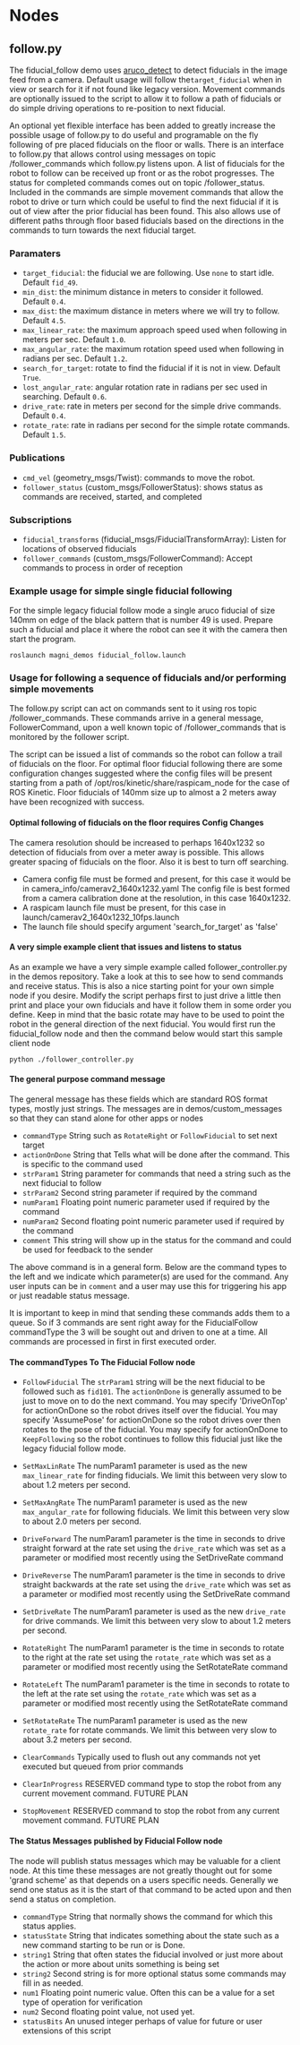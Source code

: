 

# Nodes

## follow.py

The fiducial_follow demo uses [aruco_detect](http://wiki.ros.org/aruco_detect)
to detect fiducials in the image feed from a camera.  Default usage will follow the`target_fiducial`
when in view or search for it if not found like legacy version.  Movement commands are optionally issued to the script to allow it to follow a path of fiducials or do simple driving operations to re-position to next fiducial.

An optional yet flexible interface has been added to greatly increase the possible usage of follow.py to do useful and programable on the fly following of pre placed fiducials on the floor or walls.
There is an interface to follow.py that allows control using messages on topic /follower_commands which follow.py listens upon.  A list of fiducials for the robot to follow can be received up front or as the robot progresses.
The status for completed commands comes out on topic /follower_status.  Included in the commands are simple movement commands that allow the robot to drive or turn which could be useful to find the next fiducial if it is out of view after the prior fiducial has been found.  This also allows use of different paths through floor based fiducials based on the directions in the commands to turn towards the next fiducial target.


### Paramaters

* `target_fiducial`: the fiducial we are following. Use `none` to start idle. Default `fid_49`.
* `min_dist`: the minimum distance in meters to consider it followed. Default `0.4`.
* `max_dist`: the maximum distance in meters where we will try to follow. Default `4.5`.
* `max_linear_rate`: the maximum approach speed used when following in meters per sec. Default `1.0`.
* `max_angular_rate`: the maximum rotation speed used when following in radians per sec. Default `1.2`.
* `search_for_target`: rotate to find the fiducial if it is not in view. Default `True`.
* `lost_angular_rate`: angular rotation rate in radians per sec used in searching. Default `0.6`.
* `drive_rate`: rate in meters per second for the simple drive commands.  Default `0.4`.
* `rotate_rate`: rate in radians per second for the simple rotate commands.  Default `1.5`.

### Publications

* `cmd_vel` (geometry_msgs/Twist): commands to move the robot.
* `follower_status` (custom_msgs/FollowerStatus): shows status as commands are received, started, and completed

### Subscriptions

* `fiducial_transforms` (fiducial_msgs/FiducialTransformArray): Listen for locations of observed fiducials
* `follower_commands` (custom_msgs/FollowerCommand): Accept commands to process in order of reception

### Example usage for simple single fiducial following
For the simple legacy fiducial follow mode a single aruco fiducial of size 140mm on edge of the black pattern that is number 49 is used.
Prepare such a fiducial and place it where the robot can see it with the camera then start the program.

    roslaunch magni_demos fiducial_follow.launch

### Usage for following a sequence of fiducials and/or performing simple movements

The follow.py script can act on commands sent to it using ros topic /follower_commands.
These commands arrive in a general message, FollowerCommand, upon a well known topic of /follower_commands that is monitored by the follower script. 

The script can be issued a list of commands so the robot can follow a trail of fiducials on the floor.  For optimal floor fiducial following there are some configuration changes suggested where the config files will be present starting from a path of /opt/ros/kinetic/share/raspicam_node for the case of ROS Kinetic.  Floor fiducials of 140mm size up to almost a 2 meters away have been recognized with success. 

#### Optimal following of fiducials on the floor requires Config Changes
The camera resolution should be increased to perhaps 1640x1232 so detection of fiducials from over a meter away is possible.  This allows greater spacing of fiducials on the floor.   Also it is best to turn off searching.
* Camera config file must be formed and present, for this case it would be in camera_info/camerav2_1640x1232.yaml  The config file is best formed from a camera calibration done at the resolution, in this case 1640x1232.
* A raspicam launch file must be present, for this case in launch/camerav2_1640x1232_10fps.launch
* The launch file should specify argument 'search_for_target' as  'false'

#### A very simple example client that issues and listens to status

As an example we have a very simple example called follower_controller.py in the demos repository.
Take a look at this to see how to send commands and receive status.   This is also a nice starting point for your own simple node if you desire.
Modify the script perhaps first to just drive a little then print and place your own fiducials and have it follow them in some order you define.
Keep in mind that the basic rotate may have to be used to point the robot in the general direction of the next fiducial.
You would first run the fiducial_follow node and then the command below would start this sample client node

    python ./follower_controller.py 

#### The general purpose command message

The general message has these fields which are standard ROS format types, mostly just strings.
The messages are in demos/custom_messages so that they can stand alone for other apps or nodes

* `commandType`  String such as `RotateRight` or `FollowFiducial` to set next target
* `actionOnDone`  String that Tells what will be done after the command.  This is specific to the command used
* `strParam1`  String parameter for commands that need a string such as the next fiducial to follow
* `strParam2`  Second string parameter if required by the command
* `numParam1`  Floating point numeric parameter used if required by the command
* `numParam2`  Second floating point numeric parameter used if required by the command
* `comment`  This string will show up in the status for the command and could be used for feedback to the sender

The above command is in a general form.  Below are the command types to the left and we indicate which parameter(s) are used for the command.  Any user inputs can be in `comment` and a user may use this for triggering his app or just readable status message.

It is important to keep in mind that sending these commands adds them to a queue.  So if 3 commands are sent right away for the FiducialFollow commandType the 3 will be sought out and driven to one at a time.  All commands are processed in first in first executed order.  

#### The commandTypes To The Fiducial Follow node

* `FollowFiducial` The `strParam1` string will be the next fiducial to be followed such as `fid101`.  The `actionOnDone` is generally assumed to be just to move on to do the next command. You may specify 'DriveOnTop' for actionOnDone so the robot drives itself over the fiducial.  You may specify 'AssumePose' for actionOnDone so the robot drives over then rotates to the pose of the fiducial.  You may specify for actionOnDone to `KeepFollowing` so the robot continues to follow this fiducial just like the legacy fiducial follow mode.    
* `SetMaxLinRate`  The numParam1 parameter is used as the new `max_linear_rate` for finding fiducials. We limit this between very slow to about 1.2 meters per second.
* `SetMaxAngRate`  The numParam1 parameter is used as the new `max_angular_rate` for following fiducials. We limit this between very slow to about 2.0 meters per second.
* `DriveForward`  The numParam1 parameter is the time in seconds to drive straight forward at the rate set using the `drive_rate` which was set as a parameter or modified most recently using the SetDriveRate command

* `DriveReverse`  The numParam1 parameter is the time in seconds to drive straight backwards at the rate set using the `drive_rate` which was set as a parameter or modified most recently using the SetDriveRate command

* `SetDriveRate`  The numParam1 parameter is used as the new `drive_rate` for drive commands. We limit this between very slow to about 1.2 meters per second.

* `RotateRight`  The numParam1 parameter is the time in seconds to rotate to the right at the rate set using the `rotate_rate` which was set as a parameter or modified most recently using the SetRotateRate command

* `RotateLeft`  The numParam1 parameter is the time in seconds to rotate to the left at the rate set using the `rotate_rate` which was set as a parameter or modified most recently using the SetRotateRate command

* `SetRotateRate`  The numParam1 parameter is used as the new `rotate_rate` for rotate commands. We limit this between very slow to about 3.2 meters per second.

* `ClearCommands`  Typically used to flush out any commands not yet executed but queued from prior commands

* `ClearInProgress`  RESERVED command type to stop the robot from any current movement command.  FUTURE PLAN

* `StopMovement`  RESERVED command to stop the robot from any current movement command.   FUTURE PLAN

#### The Status Messages published by Fiducial Follow node

The node will publish status messages which may be valuable for a client node.
At this time these messages are not greatly thought out for some 'grand scheme' as that depends on a users specific needs.
Generally we send one status as it is the start of that command to be acted upon and then send a status on completion.

* `commandType`  String that normally shows the command for which this status applies.
* `statusState`  String that indicates something about the state such as a new command starting to be run or is Done.
* `string1`  String that often states the fiducial involved or just more about the action or more about units something is being set
* `string2`  Second string is for more optional status some commands may fill in as needed.
* `num1`  Floating point numeric value. Often this can be a value for a set type of operation for verification
* `num2`  Second floating point value, not used yet.
* `statusBits`  An unused integer perhaps of value for future or user extensions of this script
